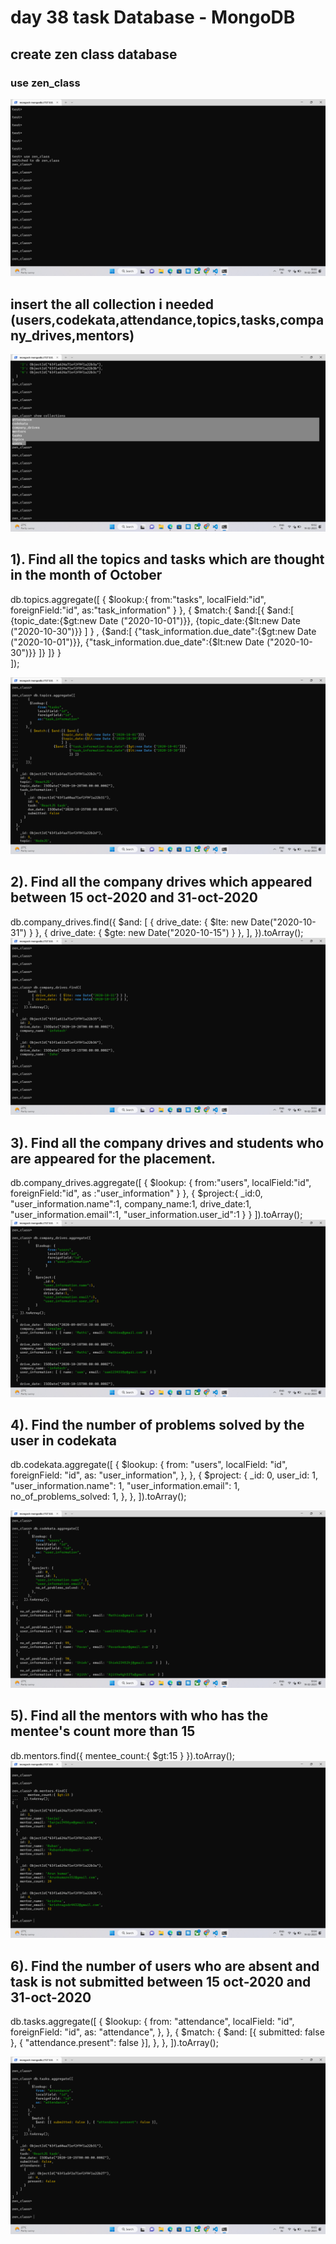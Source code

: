 
# day 38 task Database - MongoDB




## create zen class database
### use zen_class
<img src="./image/img (1).png" alt="ans-1">



 ## insert the all collection i needed (users,codekata,attendance,topics,tasks,company_drives,mentors) 

<img src="./image/img (2).png" alt="ans-1">

## 1). Find all the topics and tasks which are thought in the month of October

db.topics.aggregate([
    {
     $lookup:{
         from:"tasks",
         localField:"id",
         foreignField:"id",
         as:"task_information"
     }
   },
     { $match:{ $and:[{ $and:[
                     {topic_date:{$gt:new Date ("2020-10-01")}},
                     {topic_date:{$lt:new Date ("2020-10-30")}}
                     ] } ,
                 {$and:[ {"task_information.due_date":{$gt:new Date ("2020-10-01")}},
                         {"task_information.due_date":{$lt:new Date ("2020-10-30")}}
                         ]} ]}
     }    
   ]);

<img src="./image/img (3).png" alt="ans-1">

## 2). Find all the company drives which appeared between 15 oct-2020 and 31-oct-2020

db.company_drives.find({
    $and: [
      { drive_date: { $lte: new Date("2020-10-31") } },
      { drive_date: { $gte: new Date("2020-10-15") } },
    ],
  }).toArray();
<img src="./image/img (4).png" alt="ans-1">

## 3). Find all the company drives and students who are appeared for the placement.

  db.company_drives.aggregate([
    {
        $lookup: {
              from:"users",
              localField:"id",
              foreignField:"id",
              as :"user_information"
             }
    },
    {
        $project:{
            _id:0,
            "user_information.name":1,
            company_name:1,
            drive_date:1,
            "user_information.email":1,
            "user_information.user_id":1
        }
    }
]).toArray();
<img src="./image/img (5).png" alt="ans-1">

## 4). Find the number of problems solved by the user in codekata

db.codekata.aggregate([
    {
      $lookup: {
        from: "users",
        localField: "id",
        foreignField: "id",
        as: "user_information",
      },
    },
    {
      $project: {
        _id: 0,
        user_id: 1,
        "user_information.name": 1,
        "user_information.email": 1,
        no_of_problems_solved: 1,
      },
    },
  ]).toArray();
  
<img src="./image/img (6).png" alt="ans-1">

## 5). Find all the mentors with who has the mentee's count more than 15

db.mentors.find({
    mentee_count:{ $gt:15 }
  }).toArray();
<img src="./image/img (7).png" alt="ans-1">

## 6). Find the number of users who are absent and task is not submitted  between 15 oct-2020 and 31-oct-2020

db.tasks.aggregate([
    {
      $lookup: {
        from: "attendance",
        localField: "id",
        foreignField: "id",
        as: "attendance",
      },
    },
    {
      $match: {
        $and: [{ submitted: false }, { "attendance.present": false }],
      },
    },
  ]).toArray();

  <img src="./image/img (8).png" alt="ans-1">